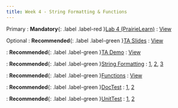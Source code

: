 ```yaml
---
title: Week 4 - String Formatting & Functions
---
```


Primary
: **Mandatory**{: .label .label-red }[Lab 4 (PrairieLearn)](https://us.prairielearn.com/pl/login)
  : [View](https://us.prairielearn.com/pl/login)

Optional
: **Recommended**{: .label .label-green }[TA Slides](https://github.com/Shogz-Labs/EECS1015_F25_Assets/blob/main/ta_recitations/Slides/Week%2004%20-%20Functions.pdf)
  : [View](https://github.com/Shogz-Labs/EECS1015_F25_Assets/blob/main/ta_recitations/Slides/Week%2004%20-%20Functions.pdf)

: **Recommended**{: .label .label-green }[TA Demo](https://github.com/Shogz-Labs/EECS1015_F25_Assets/blob/main/ta_recitations/Demos/Lecture_4_UnitTest_Examples.ipynb)
  : [View](https://github.com/Shogz-Labs/EECS1015_F25_Assets/blob/main/ta_recitations/Demos/Lecture_4_UnitTest_Examples.ipynb)

: **Recommended**{: .label .label-green }[String Formatting](#week-4-string-formatting-functions)
  : [1](https://docs.python.org/3/tutorial/inputoutput.html#formatted-string-literals), [2](https://www.youtube.com/watch?v=t35B5HjPm9Q), [3](https://www.youtube.com/watch?v=FrvBwdAU2dQ)

: **Recommended**{: .label .label-green }[Functions](https://www.youtube.com/watch?v=89cGQjB5R4M)
  : [View](https://www.youtube.com/watch?v=89cGQjB5R4M)

: **Recommended**{: .label .label-green }[DocTest](#week-4-string-formatting-functions)
  : [1](https://www.youtube.com/watch?v=P8qm0VAbbww), [2](https://docs.python.org/3/library/doctest.html)

: **Recommended**{: .label .label-green }[UnitTest](#week-4-string-formatting-functions)
  : [1](https://www.youtube.com/watch?v=3OmfTIf-SOU&t=179s), [2](https://docs.python.org/3/library/unittest.html)